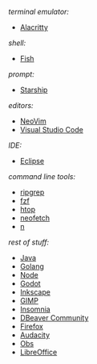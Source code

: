 _terminal emulator:_

- [Alacritty](https://github.com/alacritty/alacritty)

_shell:_

- [Fish](https://github.com/fish-shell/fish-shell)

_prompt:_

- [Starship](https://github.com/starship/starship)

_editors:_

- [NeoVim](https://github.com/neovim/neovim)
- [Visual Studio Code](https://github.com/microsoft/vscode)

_IDE:_

- [Eclipse](https://git.eclipse.org/c/)

_command line tools:_

- [ripgrep](https://github.com/BurntSushi/ripgrep)
- [fzf](https://github.com/junegunn/fzf)
- [htop](https://github.com/htop-dev/htop)
- [neofetch](https://github.com/dylanaraps/neofetch)
- [n](https://github.com/tj/n)

_rest of stuff:_

- [Java](https://openjdk.java.net/)
- [Golang](https://golang.org/)
- [Node](https://nodejs.org/en/)
- [Godot](https://godotengine.org/)
- [Inkscape](https://inkscape.org/)
- [GIMP](https://www.gimp.org/)
- [Insomnia](https://github.com/Kong/insomnia)
- [DBeaver Community](https://dbeaver.io/)
- [Firefox](https://www.mozilla.org/en-US/firefox/new/)
- [Audacity](https://github.com/audacity/audacity)
- [Obs](https://github.com/obsproject/obs-studio)
- [LibreOffice](https://www.libreoffice.org/)
